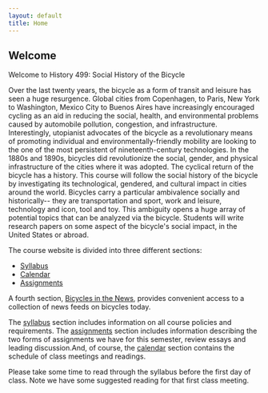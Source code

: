 ```yaml
---
layout: default
title: Home
---
```


## Welcome

Welcome to History 499: Social History of the Bicycle

Over the last twenty years, the bicycle as a form of transit and leisure has
seen a huge resurgence. Global cities from Copenhagen, to Paris, New York to
Washington, Mexico City to Buenos Aires have increasingly encouraged cycling as
an aid in reducing the social, health, and environmental problems caused by
automobile pollution, congestion, and infrastructure. Interestingly, utopianist
advocates of the bicycle as a revolutionary means of promoting individual and
environmentally-friendly mobility are looking to the one of the most persistent
of nineteenth-century technologies. In the 1880s and 1890s, bicycles did
revolutionize the social, gender, and physical infrastructure of the cities
where it was adopted. The cyclical return of the bicycle has a history. This
course will follow the social history of the bicycle by investigating its
technological, gendered, and cultural impact in cities around the world.
Bicycles carry a particular ambivalence socially and historically-- they are
transportation and sport, work and leisure, technology and icon, tool and toy.
This ambiguity opens a huge array of potential topics that can be analyzed via
the bicycle. Students will write research papers on some aspect of the
bicycle's social impact, in the United States or abroad.

The course website is divided into three different sections:

-   [Syllabus]
-   [Calendar]
-   [Assignments]

A fourth section, [Bicycles in the News], provides convenient access to a
collection of news feeds on bicycles today.

The [syllabus][Syllabus] section includes information on all course policies
and requirements. The [assignments] section includes information describing the
two forms of assignments we have for this semester, review essays and leading
discussion.And, of course, the [calendar][Calendar] section contains the
schedule of class meetings and readings.

Please take some time to read through the syllabus before the first day of
class. Note we have some suggested reading for that first class meeting.

  [Syllabus]: /499F2017/info/syllabus
  [Calendar]: /499F2017/info/calendar
  [Bicycles in the News]: /499F2017/info/news
  [assignments]: /499F2017/info/assignments
